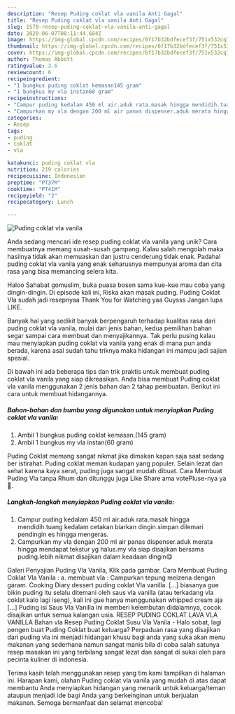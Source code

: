 ```yaml
---
description: "Resep Puding coklat vla vanila Anti Gagal"
title: "Resep Puding coklat vla vanila Anti Gagal"
slug: 1578-resep-puding-coklat-vla-vanila-anti-gagal
date: 2020-06-07T08:11:44.684Z
image: https://img-global.cpcdn.com/recipes/6f17b32bdfecef3f/751x532cq70/puding-coklat-vla-vanila-foto-resep-utama.jpg
thumbnail: https://img-global.cpcdn.com/recipes/6f17b32bdfecef3f/751x532cq70/puding-coklat-vla-vanila-foto-resep-utama.jpg
cover: https://img-global.cpcdn.com/recipes/6f17b32bdfecef3f/751x532cq70/puding-coklat-vla-vanila-foto-resep-utama.jpg
author: Thomas Abbott
ratingvalue: 3.6
reviewcount: 6
recipeingredient:
- "1 bungkus puding coklat kemasan145 gram"
- "1 bungkus my vla instan60 gram"
recipeinstructions:
- "Campur puding kedalam 450 ml air.aduk rata.masak hingga mendidih.tuang kedalam cetakan biarkan dingin.simpan dilemari pendingin es hingga mengeras."
- "Campurkan my vla dengan 200 ml air panas dispenser.aduk merata hingga mendapat tekstur yg halus.my vla siap disajikan bersama puding.lebih nikmat disajikan dalam keadaan dingin😋"
categories:
- Resep
tags:
- puding
- coklat
- vla

katakunci: puding coklat vla 
nutrition: 219 calories
recipecuisine: Indonesian
preptime: "PT37M"
cooktime: "PT41M"
recipeyield: "2"
recipecategory: Lunch

---
```



![Puding coklat vla vanila](https://img-global.cpcdn.com/recipes/6f17b32bdfecef3f/751x532cq70/puding-coklat-vla-vanila-foto-resep-utama.jpg)

Anda sedang mencari ide resep puding coklat vla vanila yang unik? Cara membuatnya memang susah-susah gampang. Kalau salah mengolah maka hasilnya tidak akan memuaskan dan justru cenderung tidak enak. Padahal puding coklat vla vanila yang enak seharusnya mempunyai aroma dan cita rasa yang bisa memancing selera kita.

Haloo Sahabat gomuslim, buka puasa bosen sama kue-kue mau coba yang dingin-dingin. Di episode kali ini, Riska akan masak puding. Puding Coklat Vla sudah jadi resepnyaa Thank You for Watching yaa Guysss Jangan lupa LIKE.

Banyak hal yang sedikit banyak berpengaruh terhadap kualitas rasa dari puding coklat vla vanila, mulai dari jenis bahan, kedua pemilihan bahan segar sampai cara membuat dan menyajikannya. Tak perlu pusing kalau mau menyiapkan puding coklat vla vanila yang enak di mana pun anda berada, karena asal sudah tahu triknya maka hidangan ini mampu jadi sajian spesial.


Di bawah ini ada beberapa tips dan trik praktis untuk membuat puding coklat vla vanila yang siap dikreasikan. Anda bisa membuat Puding coklat vla vanila menggunakan 2 jenis bahan dan 2 tahap pembuatan. Berikut ini cara untuk membuat hidangannya.

<!--inarticleads1-->

##### Bahan-bahan dan bumbu yang digunakan untuk menyiapkan Puding coklat vla vanila:

1. Ambil 1 bungkus puding coklat kemasan.(145 gram)
1. Ambil 1 bungkus my vla instan(60 gram)


Puding Coklat memang sangat nikmat jika dimakan kapan saja saat sedang ber istirahat. Puding coklat meman kudapan yang populer. Selain lezat dan sehat karena kaya serat, puding juga sangat mudah dibuat. Cara Membuat Puding Vla tanpa Rhum dan ditunggu juga Like Share ama votePluse-nya ya 🙂. 

<!--inarticleads2-->

##### Langkah-langkah menyiapkan Puding coklat vla vanila:

1. Campur puding kedalam 450 ml air.aduk rata.masak hingga mendidih.tuang kedalam cetakan biarkan dingin.simpan dilemari pendingin es hingga mengeras.
1. Campurkan my vla dengan 200 ml air panas dispenser.aduk merata hingga mendapat tekstur yg halus.my vla siap disajikan bersama puding.lebih nikmat disajikan dalam keadaan dingin😋


Galeri Penyajian Puding Vla Vanila, Klik pada gambar. Cara Membuat Puding Coklat Vla Vanila : a. membuat vla : Campurkan tepung meizena dengan garam. Cooking Diary dessert puding coklat Vla vanilla. […] biasanya gue bikin puding itu selalu ditemani oleh saus vla vanilla (atau terkadang vla coklat kalo lagi iseng), kali ini gue hanya menggunakan whipped cream aja […] Puding isi Saus Vla Vanilla ini memberi kelembutan didalamnya, cocok disajikan untuk semua kalangan usia. RESEP PUDING COKLAT LAVA VLA VANILLA Bahan vla Resep Puding Coklat Susu Vla Vanila - Halo sobat, lagi pengen buat Puding Coklat buat keluarga? Perpaduan rasa yang disajikan dari puding vla ini menjadi hidangan khusu bagi anda yang suka akan menu makanan yang sederhana namun sangat manis bila di coba salah satunya resep masakan ini yang terbilang sangat lezat dan sangat di sukai oleh para pecinta kuliner di indonesia. 

Terima kasih telah menggunakan resep yang tim kami tampilkan di halaman ini. Harapan kami, olahan Puding coklat vla vanila yang mudah di atas dapat membantu Anda menyiapkan hidangan yang menarik untuk keluarga/teman ataupun menjadi ide bagi Anda yang berkeinginan untuk berjualan makanan. Semoga bermanfaat dan selamat mencoba!
